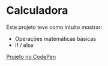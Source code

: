 # Calculadora

Este projeto teve como intuito mostrar: 
- Operações matemáticas básicas
- if / else

[Projeto no CodePen](https://codepen.io/plgisele/pen/zYNGOvM "CodePen")
